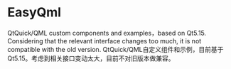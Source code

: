 # EasyQml
QtQuick/QML custom components and examples，based on Qt5.15. Considering that the relevant interface changes too much, it is not compatible with the old version. QtQuick/QML自定义组件和示例，目前基于Qt5.15。考虑到相关接口变动太大，目前不对旧版本做兼容。


